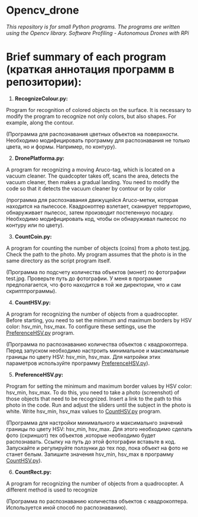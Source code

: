 # Opencv_drone
*This repository is for small Python programs. The programs are written using the Opencv library. Software Profiling - Autonomous Drones with RPi*

# Brief summary of each program (краткая аннотация программ в репозитории):
1. **RecognizeColour.py:** 

Program for recognition of colored objects on the surface. It is necessary to modify the program to recognize not only colors, but also shapes. For example, along the contour.

(Программа для распознавания цветных объектов на поверхности. Необходимо модифицировать программу для распознавания не только цвета, но и формы. Например, по контуру).

2. **DronePlatforma.py:**

A program for recognizing a moving Aruco-tag, which is located on a vacuum cleaner. The quadcopter takes off, scans the area, detects the vacuum cleaner, then makes a gradual landing.
You need to modify the code so that it detects the vacuum cleaner by contour or by color 

(программа для распознавания движущейся Aruco-метки, которая находится на пылесосе. Квадрокоптер взлетает, сканирует территорию, обнаруживает пылесос, затем производит постепенную посадку.
Необходимо модифицировать код, чтобы он обнаруживал пылесос по контуру или по цвету).

3. **CountCoin.py:**

A program for counting the number of objects (coins) from a photo test.jpg. Check the path to the photo. My program assumes that the photo is in the same directory as the script program itself.

(Программа по подсчету количества объектов (монет) по фотографии test.jpg. Проверьте путь до фотографии. У меня в программе предполагается, что фото находится в той же директории, 
что и сам скриптпрограммы).

4. **CountHSV.py:**

A program for recognizing the number of objects from a quadrocopter. Before starting, you need to set the minimum and maximum borders by HSV color: hsv_min, hsv_max. To configure these settings, use the [PreferenceHSV.py](https://github.com/alakhmenev/Opencv_drone/blob/main/PreferenceHSV.py) program.

(Программа по распознаванию количества объектов с квадрокоптера. Перед запуском необходимо настроить минимальное и максимальные границы по цвету HSV: hsv_min, hsv_max. Для натройки этих параметров используйте программу [PreferenceHSV.py](https://github.com/alakhmenev/Opencv_drone/blob/main/PreferenceHSV.py)).

5. **PreferenceHSV.py:**

Program for setting the minimum and maximum border values by HSV color: hsv_min, hsv_max. To do this, you need to take a photo (screenshot) of those objects that need to be recognized. Insert a link to the path to this photo in the code. Run and adjust the sliders until the subject in the photo is white. Write hsv_min, hsv_max values to [CountHSV.py](https://github.com/alakhmenev/Opencv_drone/blob/main/CountHSV.py) program.

(Программа для настройки минимального и максимальнго значений границы по цвету HSV: hsv_min, hsv_max. Для этого необходимо сделать фото (скриншот) тех объектов ,которые необходимо будет распознавать. Ссылку на путь до этой фотографии вставьте в код. Запускайте и регулируйте ползунки до тех пор, пока объект на фото не станет белым. Запишите значения hsv_min, hsv_max в программу [CountHSV.py](https://github.com/alakhmenev/Opencv_drone/blob/main/CountHSV.py)).

6. **CountRect.py:**

A program for recognizing the number of objects from a quadrocopter. A different method is used to recognize

(Программа по распознаванию количества объектов с квадрокоптера. Используется иной способ по распознаванию).
